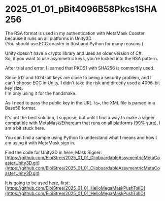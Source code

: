 
# 2025_01_01_pBit4096B58Pkcs1SHA256

The RSA format is used in my authentication with MetaMask Coaster because it runs on all platforms in Unity3D.  
(You should use ECC coaster in Rust and Python for many reasons.)

Unity doesn't have a crypto library and uses an older version of C#.  
So, if you want to use asymmetric keys, you're locked into the RSA pattern.

After trial and error, I learned that PKCS1 with SHA256 is commonly used.

Since 512 and 1024-bit keys are close to being a security problem, and I can't choose ECC in Unity, I didn't take the risk and directly used a 4096-bit key size.  
I'm only using it for the handshake.

As I need to pass the public key in the URL `?q=`, the XML file is parsed in a Base58 format.

It's not the best solution, I suppose, but until I find a way to make a signer compatible with MetaMask/Ethereum that runs on all platforms (99% sure), I am a bit stuck here.

You can find a sample using Python to understand what I means and how I am using it with MetaMask sign in.

Find the code for Unity3D in here, Mask Signer:  
[https://github.com/EloiStree/2025_01_01_ClipboardableAssymentricMetaCoasterUnity3D.git](https://github.com/EloiStree/2025_01_01_ClipboardableAssymentricMetaCoasterUnity3D.git)    
    
It is going to be used here, first:  
[https://github.com/EloiStree/2025_01_01_HelloMegaMaskPushToIID](https://github.com/EloiStree/2025_01_01_HelloMegaMaskPushToIID)  
